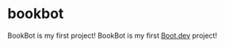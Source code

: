 # bookbot
BookBot is my first project!
BookBot is my first [Boot.dev](https://www.boot.dev) project!
